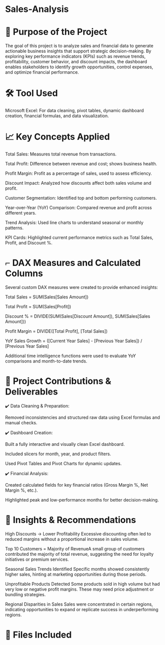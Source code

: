 # Sales-Analysis
# 🧭 Purpose of the Project
The goal of this project is to analyze sales and financial data to generate actionable business insights that support strategic decision-making. By exploring key performance indicators (KPIs) such as revenue trends, profitability, customer behavior, and discount impacts, the dashboard enables stakeholders to identify growth opportunities, control expenses, and optimize financial performance.

# 🛠️ Tool Used
Microsoft Excel: For data cleaning, pivot tables, dynamic dashboard creation, financial formulas, and data visualization.

# 📈 Key Concepts Applied
Total Sales: Measures total revenue from transactions.

Total Profit: Difference between revenue and cost; shows business health.

Profit Margin: Profit as a percentage of sales, used to assess efficiency.

Discount Impact: Analyzed how discounts affect both sales volume and profit.

Customer Segmentation: Identified top and bottom performing customers.

Year-over-Year (YoY) Comparison: Compared revenue and profit across different years.

Trend Analysis: Used line charts to understand seasonal or monthly patterns.

KPI Cards: Highlighted current performance metrics such as Total Sales, Profit, and Discount %.

# ⌐ DAX Measures and Calculated Columns

Several custom DAX measures were created to provide enhanced insights:

Total Sales = SUM(Sales[Sales Amount])

Total Profit = SUM(Sales[Profit])

Discount % = DIVIDE(SUM(Sales[Discount Amount]), SUM(Sales[Sales Amount]))

Profit Margin = DIVIDE([Total Profit], [Total Sales])

YoY Sales Growth = ([Current Year Sales] - [Previous Year Sales]) / [Previous Year Sales]

Additional time intelligence functions were used to evaluate YoY comparisons and month-to-date trends.

# 📌 Project Contributions & Deliverables
✔️ Data Cleaning & Preparation:

Removed inconsistencies and structured raw data using Excel formulas and manual checks.

✔️ Dashboard Creation:

Built a fully interactive and visually clean Excel dashboard.

Included slicers for month, year, and product filters.

Used Pivot Tables and Pivot Charts for dynamic updates.

✔️ Financial Analysis:

Created calculated fields for key financial ratios (Gross Margin %, Net Margin %, etc.).

Highlighted peak and low-performance months for better decision-making.


# 📌 Insights & Recommendations

High Discounts → Lower Profitability
Excessive discounting often led to reduced margins without a proportional increase in sales volume.

Top 10 Customers = Majority of RevenueA 
small group of customers contributed the majority of total revenue, suggesting the need for loyalty initiatives or premium services.

Seasonal Sales Trends Identified
Specific months showed consistently higher sales, hinting at marketing opportunities during those periods.

Unprofitable Products Detected
Some products sold in high volume but had very low or negative profit margins. These may need price adjustment or bundling strategies.

Regional Disparities in Sales
Sales were concentrated in certain regions, indicating opportunities to expand or replicate success in underperforming regions.

# 📌 Files Included

